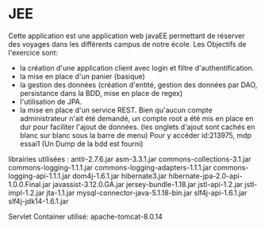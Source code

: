 # JEE
Cette application est une application web javaEE permettant 
de réserver des voyages dans les différents campus de notre école.
Les Objectifs de l'exercice sont:
-	la création d'une application client avec login et filtre d'authentification.
-	la mise en place d'un panier (basique)
-	la gestion des données (création d'entité, gestion des données par DAO,
persistance dans la BDD, mise en place de regex)
-	l'utilisation de JPA.
-	la mise en place d'un service REST.
Bien qu'aucun compte administrateur n'ait été demandé, un compte root
a été mis en place en dur pour faciliter l'ajout de données. 
(les onglets d'ajout sont cachés en blanc sur blanc sous la barre de menu) 
Pour y accéder id:213975, mdp essai1 (Un Dump de la bdd est fourni)

librairies utilisées :
antlr-2.7.6.jar
asm-3.3.1.jar
commons-collections-3.1.jar
commons-logging-1.1.1.jar
commons-logging-adapters-1.1.1.jar
commons-logging-api-1.1.1.jar
dom4j-1.6.1.jar
hibernate3.jar
hibernate-jpa-2.0-api-1.0.0.Final.jar
javassist-3.12.0.GA.jar
jersey-bundle-1.18.jar
jstl-api-1.2.jar
jstl-impl-1.2.jar
jta-1.1.jar
mysql-connector-java-5.1.18-bin.jar
slf4j-api-1.6.1.jar
slf4j-jdk14-1.6.1.jar

Servlet Container utilisé:
apache-tomcat-8.0.14
